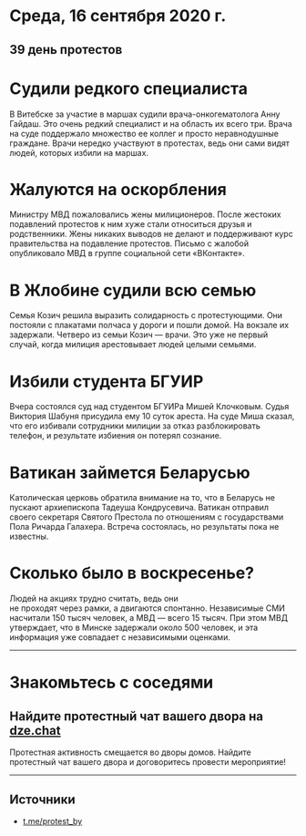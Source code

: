 # Среда, 16 сентября 2020 г.
## 39 день протестов

# Судили редкого специалиста

В Витебске за участие в маршах судили врача-онкогематолога Анну Гайдаш. Это очень редкий специалист и на область их всего три. Врача на суде поддержало множество ее коллег и просто неравнодушные граждане. Врачи нередко участвуют в протестах, ведь они сами видят людей, которых избили на маршах.

# Жалуются на оскорбления

Министру МВД пожаловались жены милиционеров. После жестоких подавлений протестов к ним хуже стали относиться друзья и родственники. Жены никаких выводов не делают и поддерживают курс правительства на подавление протестов. Письмо с жалобой опубликовало МВД в группе социальной сети «ВКонтакте».

# В Жлобине судили всю семью

Семья Козич решила выразить солидарность с протестующими. Они постояли с плакатами полчаса у дороги и пошли домой. На вокзале их задержали. Четверо из семьи Козич — врачи. Это уже не первый случай, когда милиция арестовывает людей целыми семьями.

# Избили студента БГУИР

Вчера состоялся суд над студентом БГУИРа Мишей Клочковым. Судья Виктория Шабуня присудила ему 10 суток ареста. На суде Миша сказал, что его избивали сотрудники милиции за отказ разблокировать телефон, и результате избиения он потерял сознание.

# Ватикан займется Беларусью

Католическая церковь обратила внимание на то, что в Беларусь не пускают архиепископа Тадеуша Кондрусевича. Ватикан отправил своего секретаря Святого Престола по отношениям с государствами Пола Ричарда Галахера. Встреча состоялась, но результаты пока не известны.

# Сколько было в воскресенье?

Людей на акциях трудно считать, ведь они   
не проходят через рамки, а двигаются спонтанно. Независимые СМИ насчитали 150 тысяч человек, а МВД — всего 15 тысяч. При этом МВД утверждает, что в Минске задержали около 500 человек, и эта информация уже совпадает с независимыми оценками.

---

# Знакомьтесь с соседями

## Найдите протестный чат вашего двора на [dze.chat](https://dze.chat)

Протестная активность смещается во дворы домов. Найдите протестный чат вашего двора и договоритесь провести мероприятие\!


---

## Источники 

- [t.me/protest\_by](https://t.me/protest_by)
